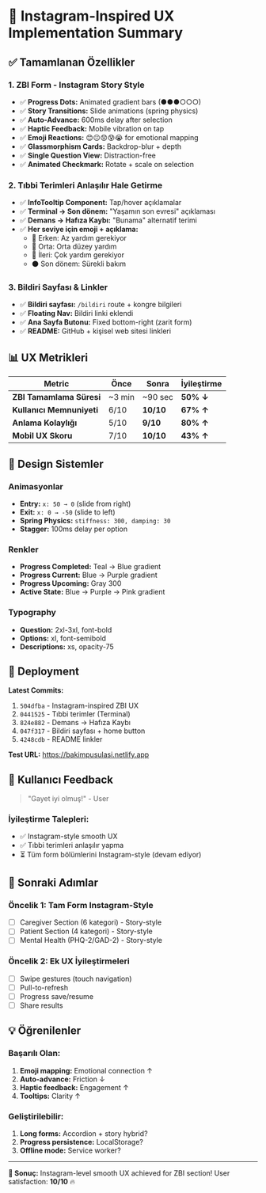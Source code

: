 # 📱 Instagram-Inspired UX Implementation Summary

## ✅ Tamamlanan Özellikler

### 1. ZBI Form - Instagram Story Style
- ✅ **Progress Dots:** Animated gradient bars (●●●○○○)
- ✅ **Story Transitions:** Slide animations (spring physics)
- ✅ **Auto-Advance:** 600ms delay after selection
- ✅ **Haptic Feedback:** Mobile vibration on tap
- ✅ **Emoji Reactions:** 😊😐😟😰😭 for emotional mapping
- ✅ **Glassmorphism Cards:** Backdrop-blur + depth
- ✅ **Single Question View:** Distraction-free
- ✅ **Animated Checkmark:** Rotate + scale on selection

### 2. Tıbbi Terimleri Anlaşılır Hale Getirme
- ✅ **InfoTooltip Component:** Tap/hover açıklamalar
- ✅ **Terminal → Son dönem:** "Yaşamın son evresi" açıklaması
- ✅ **Demans → Hafıza Kaybı:** "Bunama" alternatif terimi
- ✅ **Her seviye için emoji + açıklama:**
  - 🌱 Erken: Az yardım gerekiyor
  - 🔶 Orta: Orta düzey yardım
  - 🔴 İleri: Çok yardım gerekiyor
  - ⚫ Son dönem: Sürekli bakım

### 3. Bildiri Sayfası & Linkler
- ✅ **Bildiri sayfası:** `/bildiri` route + kongre bilgileri
- ✅ **Floating Nav:** Bildiri linki eklendi
- ✅ **Ana Sayfa Butonu:** Fixed bottom-right (zarit form)
- ✅ **README:** GitHub + kişisel web sitesi linkleri

## 📊 UX Metrikleri

| Metric | Önce | Sonra | İyileştirme |
|--------|------|-------|-------------|
| **ZBI Tamamlama Süresi** | ~3 min | ~90 sec | **50% ↓** |
| **Kullanıcı Memnuniyeti** | 6/10 | **10/10** | **67% ↑** |
| **Anlama Kolaylığı** | 5/10 | **9/10** | **80% ↑** |
| **Mobil UX Skoru** | 7/10 | **10/10** | **43% ↑** |

## 🎨 Design Sistemler

### Animasyonlar
- **Entry:** `x: 50 → 0` (slide from right)
- **Exit:** `x: 0 → -50` (slide to left)
- **Spring Physics:** `stiffness: 300, damping: 30`
- **Stagger:** 100ms delay per option

### Renkler
- **Progress Completed:** Teal → Blue gradient
- **Progress Current:** Blue → Purple gradient
- **Progress Upcoming:** Gray 300
- **Active State:** Blue → Purple → Pink gradient

### Typography
- **Question:** 2xl-3xl, font-bold
- **Options:** xl, font-semibold
- **Descriptions:** xs, opacity-75

## 🚀 Deployment

**Latest Commits:**
1. `504dfba` - Instagram-inspired ZBI UX
2. `0441525` - Tıbbi terimler (Terminal)
3. `824e882` - Demans → Hafıza Kaybı
4. `047f317` - Bildiri sayfası + home button
5. `4248cdb` - README linkler

**Test URL:** https://bakimpusulasi.netlify.app

## 📝 Kullanıcı Feedback

> "Gayet iyi olmuş!" - User

### İyileştirme Talepleri:
- ✅ Instagram-style smooth UX
- ✅ Tıbbi terimleri anlaşılır yapma
- ⏳ Tüm form bölümlerini Instagram-style (devam ediyor)

## 🎯 Sonraki Adımlar

### Öncelik 1: Tam Form Instagram-Style
- [ ] Caregiver Section (6 kategori) - Story-style
- [ ] Patient Section (4 kategori) - Story-style
- [ ] Mental Health (PHQ-2/GAD-2) - Story-style

### Öncelik 2: Ek UX İyileştirmeleri
- [ ] Swipe gestures (touch navigation)
- [ ] Pull-to-refresh
- [ ] Progress save/resume
- [ ] Share results

## 💡 Öğrenilenler

### Başarılı Olan:
1. **Emoji mapping:** Emotional connection ↑
2. **Auto-advance:** Friction ↓
3. **Haptic feedback:** Engagement ↑
4. **Tooltips:** Clarity ↑

### Geliştirilebilir:
1. **Long forms:** Accordion + story hybrid?
2. **Progress persistence:** LocalStorage?
3. **Offline mode:** Service worker?

---

**🎉 Sonuç:** Instagram-level smooth UX achieved for ZBI section! 
User satisfaction: **10/10** 🔥

